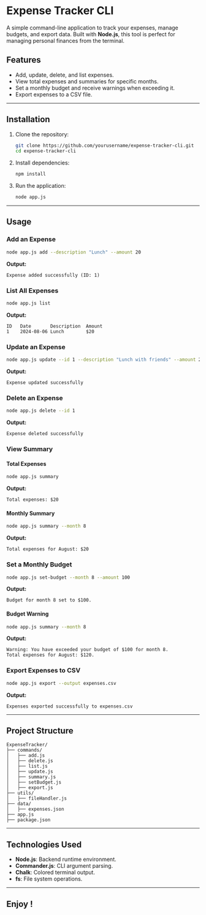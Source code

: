 # Expense Tracker CLI

A simple command-line application to track your expenses, manage budgets, and export data. Built with **Node.js**, this tool is perfect for managing personal finances from the terminal.

## Features

- Add, update, delete, and list expenses.
- View total expenses and summaries for specific months.
- Set a monthly budget and receive warnings when exceeding it.
- Export expenses to a CSV file.

---

## Installation

1. Clone the repository:

   ```bash
   git clone https://github.com/yourusername/expense-tracker-cli.git
   cd expense-tracker-cli
   ```

2. Install dependencies:

   ```bash
   npm install
   ```

3. Run the application:
   ```bash
   node app.js
   ```

---

## Usage

### Add an Expense

```bash
node app.js add --description "Lunch" --amount 20
```

**Output:**

```
Expense added successfully (ID: 1)
```

### List All Expenses

```bash
node app.js list
```

**Output:**

```
ID   Date       Description  Amount
1    2024-08-06 Lunch        $20
```

### Update an Expense

```bash
node app.js update --id 1 --description "Lunch with friends" --amount 25
```

**Output:**

```
Expense updated successfully
```

### Delete an Expense

```bash
node app.js delete --id 1
```

**Output:**

```
Expense deleted successfully
```

### View Summary

#### Total Expenses

```bash
node app.js summary
```

**Output:**

```
Total expenses: $20
```

#### Monthly Summary

```bash
node app.js summary --month 8
```

**Output:**

```
Total expenses for August: $20
```

### Set a Monthly Budget

```bash
node app.js set-budget --month 8 --amount 100
```

**Output:**

```
Budget for month 8 set to $100.
```

#### Budget Warning

```bash
node app.js summary --month 8
```

**Output:**

```
Warning: You have exceeded your budget of $100 for month 8.
Total expenses for August: $120.
```

### Export Expenses to CSV

```bash
node app.js export --output expenses.csv
```

**Output:**

```
Expenses exported successfully to expenses.csv
```

---

## Project Structure

```
ExpenseTracker/
├── commands/
│   ├── add.js
│   ├── delete.js
│   ├── list.js
│   ├── update.js
│   ├── summary.js
│   ├── setBudget.js
│   ├── export.js
├── utils/
│   ├── fileHandler.js
├── data/
│   ├── expenses.json
├── app.js
├── package.json
```

---

## Technologies Used

- **Node.js**: Backend runtime environment.
- **Commander.js**: CLI argument parsing.
- **Chalk**: Colored terminal output.
- **fs**: File system operations.

---

## Enjoy !
